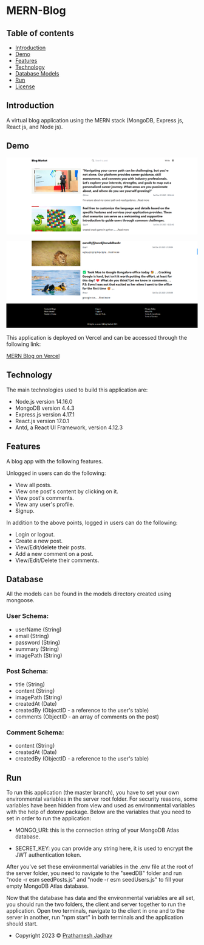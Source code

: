 # MERN-Blog

## Table of contents

- [Introduction](#introduction)
- [Demo](#demo)
- [Features](#features)
- [Technology](#technology)
- [Database Models](#database)
- [Run](#run)
- [License](#license)

## Introduction

A virtual blog application using the MERN stack (MongoDB, Express js, React js, and Node js).

## Demo

![Image description](https://github.com/pratham0709/Blog-Market-MERN/blob/main/ScreenShot/Screenshot%202023-12-23%20220140.png)

![Image description](https://github.com/pratham0709/Blog-Market-MERN/blob/main/ScreenShot/Screenshot%202023-12-23%20220156.png)

This application is deployed on Vercel and can be accessed through the following link:

[MERN Blog on Vercel](https://blog-market-mern.vercel.app/)

## Technology

The main technologies used to build this application are:

- Node.js version 14.16.0
- MongoDB version 4.4.3
- Express.js version 4.17.1
- React.js version 17.0.1
- Antd, a React UI Framework, version 4.12.3

## Features

A blog app with the following features.

Unlogged in users can do the following:

- View all posts.
- View one post's content by clicking on it.
- View post's comments.
- View any user's profile.
- Signup.

In addition to the above points, logged in users can do the following:

- Login or logout.
- Create a new post.
- View/Edit/delete their posts.
- Add a new comment on a post.
- View/Edit/Delete their comments.

## Database

All the models can be found in the models directory created using mongoose.

### User Schema:

- userName (String)
- email (String)
- password (String)
- summary (String)
- imagePath (String)

### Post Schema:

- title (String)
- content (String)
- imagePath (String)
- createdAt (Date)
- createdBy (ObjectID - a reference to the user's table)
- comments (ObjectID - an array of comments on the post)

### Comment Schema:

- content (String)
- createdAt (Date)
- createdBy (ObjectID - a reference to the user's table)

## Run

To run this application (the master branch), you have to set your own environmental variables in the server root folder. For security reasons, some variables have been hidden from view and used as environmental variables with the help of dotenv package. Below are the variables that you need to set in order to run the application:

- MONGO_URI: this is the connection string of your MongoDB Atlas database.

- SECRET_KEY: you can provide any string here, it is used to encrypt the JWT authentication token.

After you've set these environmental variables in the .env file at the root of the server folder, you need to navigate to the "seedDB" folder and run "node -r esm seedPosts.js" and "node -r esm seedUsers.js" to fill your empty MongoDB Atlas database.

Now that the database has data and the environmental variables are all set, you should run the two folders, the client and server together to run the application. Open two terminals, navigate to the client in one and to the server in another, run "npm start" in both terminals and the application should start.

- Copyright 2023 © [Prathamesh Jadhav](https://github.com/pratham0709)
